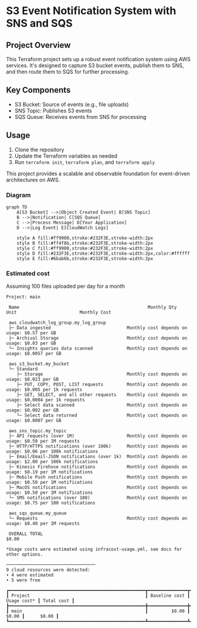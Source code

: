 # S3 Event Notification System with SNS and SQS

## Project Overview

This Terraform project sets up a robust event notification system using AWS services. It's designed to capture S3 bucket events, publish them to SNS, and then route them to SQS for further processing.

## Key Components

- S3 Bucket: Source of events (e.g., file uploads)
- SNS Topic: Publishes S3 events
- SQS Queue: Receives events from SNS for processing

## Usage

1. Clone the repository
2. Update the Terraform variables as needed
3. Run `terraform init`, `terraform plan`, and `terraform apply`

This project provides a scalable and observable foundation for event-driven architectures on AWS.

### Diagram

```
graph TD
    A[S3 Bucket] -->|Object Created Event| B[SNS Topic]
    B -->|Notification| C[SQS Queue]
    C -->|Process Message| D[Your Application]
    D -->|Log Event| E[CloudWatch Logs]

    style A fill:#ff9900,stroke:#232F3E,stroke-width:2px
    style B fill:#ff4f8b,stroke:#232F3E,stroke-width:2px
    style C fill:#ff9900,stroke:#232F3E,stroke-width:2px
    style D fill:#232F3E,stroke:#232F3E,stroke-width:2px,color:#ffffff
    style E fill:#6bab6b,stroke:#232F3E,stroke-width:2px
```


### Estimated cost

Assuming 100 files uploaded per day for a month

```
Project: main

 Name                                                 Monthly Qty  Unit                        Monthly Cost

 aws_cloudwatch_log_group.my_log_group
 ├─ Data ingested                             Monthly cost depends on usage: $0.57 per GB
 ├─ Archival Storage                          Monthly cost depends on usage: $0.03 per GB
 └─ Insights queries data scanned             Monthly cost depends on usage: $0.0057 per GB

 aws_s3_bucket.my_bucket
 └─ Standard
    ├─ Storage                                Monthly cost depends on usage: $0.023 per GB
    ├─ PUT, COPY, POST, LIST requests         Monthly cost depends on usage: $0.005 per 1k requests
    ├─ GET, SELECT, and all other requests    Monthly cost depends on usage: $0.0004 per 1k requests
    ├─ Select data scanned                    Monthly cost depends on usage: $0.002 per GB
    └─ Select data returned                   Monthly cost depends on usage: $0.0007 per GB

 aws_sns_topic.my_topic
 ├─ API requests (over 1M)                    Monthly cost depends on usage: $0.50 per 1M requests
 ├─ HTTP/HTTPS notifications (over 100k)      Monthly cost depends on usage: $0.06 per 100k notifications
 ├─ Email/Email-JSON notifications (over 1k)  Monthly cost depends on usage: $2.00 per 100k notifications
 ├─ Kinesis Firehose notifications            Monthly cost depends on usage: $0.19 per 1M notifications
 ├─ Mobile Push notifications                 Monthly cost depends on usage: $0.50 per 1M notifications
 ├─ MacOS notifications                       Monthly cost depends on usage: $0.50 per 1M notifications
 └─ SMS notifications (over 100)              Monthly cost depends on usage: $0.75 per 100 notifications

 aws_sqs_queue.my_queue
 └─ Requests                                  Monthly cost depends on usage: $0.40 per 1M requests

 OVERALL TOTAL                                                                                       $0.00

*Usage costs were estimated using infracost-usage.yml, see docs for other options.

──────────────────────────────────
9 cloud resources were detected:
∙ 4 were estimated
∙ 5 were free

┏━━━━━━━━━━━━━━━━━━━━━━━━━━━━━━━━━━━━━━━━━━━━━━━━━━━━┳━━━━━━━━━━━━━━━┳━━━━━━━━━━━━━┳━━━━━━━━━━━━┓
┃ Project                                            ┃ Baseline cost ┃ Usage cost* ┃ Total cost ┃
┣━━━━━━━━━━━━━━━━━━━━━━━━━━━━━━━━━━━━━━━━━━━━━━━━━━━━╋━━━━━━━━━━━━━━━╋━━━━━━━━━━━━━╋━━━━━━━━━━━━┫
┃ main                                               ┃         $0.00 ┃       $0.00 ┃      $0.00 ┃
┗━━━━━━━━━━━━━━━━━━━━━━━━━━━━━━━━━━━━━━━━━━━━━━━━━━━━┻━━━━━━━━━━━━━━━┻━━━━━━━━━━━━━┻━━━━━━━━━━━━┛
```